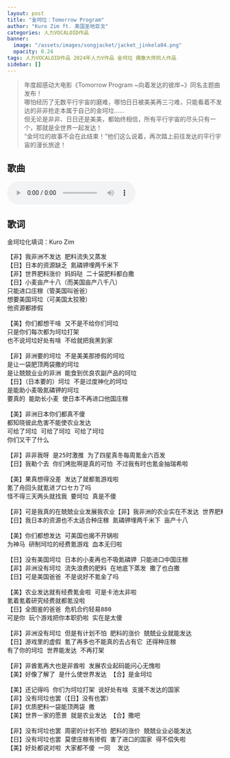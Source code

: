 ```yaml
---
layout: post
title: "金坷垃：Tomorrow Program"
author: "Kuro Zim ft. 美国圣地亚戈"
categories: 人力VOCALOID作品
banner: 
  image: "/assets/images/songjacket/jacket_jinkela04.png"
  opacity: 0.24
tags: 人力VOCALOID作品 2024年人力V作品 金坷垃 偶像大师同人作品
sidebar: []
---
```


> 年度超感动大电影《Tomorrow Program ~向着发达的彼岸~》同名主题曲发布！<br>哪怕经历了无数平行宇宙的磨难，哪怕日日被美美再三刁难，只能看着不发达的非非抢走本属于自己的金坷垃……<br>但无论是非非、日日还是美美，都始终相信，所有平行宇宙的尽头只有一个，那就是全世界一起发达！<br>“金坷垃的故事不会在此结束！”他们这么说着，再次踏上前往发达的平行宇宙的漫长旅途！

## 歌曲

<audio controls><source src="/assets/audio/jinkela04.mp3" type="audio/mp3"></audio>

## 歌词

金坷垃化填词：Kuro Zim

<pre>
【非】我非洲不发达 肥料流失又蒸发
【日】日本的资源缺乏 氮磷钾埋两千米下
【非】世界肥料涨价 妈妈哒 二十袋肥料都白撒
【日】小麦亩产十八（而美国亩产八千八）
只能进口庄稼（管美国叫爸爸）
想要美国坷垃（可美国太狡猾）
他资源都掺假

【美】你们都想干啥 又不是不给你们坷垃
只是你们每次都为坷垃打架
也不说坷垃好处有啥 不给就把我黑到家

【非】非洲要的坷垃 不是美美那掺假的坷垃
是让一袋肥顶两袋撒的坷垃
是让兢兢业业的非洲 能食到优良农副产品的坷垃
【日】（日本要的）坷垃 不是过度神化的坷垃
是能助小麦吸氮磷钾的坷垃
要真的 能助长小麦 使日本不再进口他国庄稼

【美】非洲日本你们都真不傻
都知晓彼此危害不能使农业发达
可给了坷垃 可给了坷垃 可给了坷垃
你们又干了什么

【非】非非我呀 是25时激推 为了四星真冬每周氪金六百发
【日】我勒个去 你们烤批啊是真的可怕 不过我有时也氪金抽瑞希啦

【美】果真想得没差 发达了就都氪游戏啦
氪了舟回头就氪进プロセカ了吗
怪不得三天两头就找我 要坷垃 真是不傻

【非】可是我真的在兢兢业业发展我农业【非】我非洲的农业实在不发达 世界肥料在涨价 施肥都施不起啦
【日】我日本的资源也不太适合种庄稼 氮磷钾埋两千米下 亩产十八

【美】你们都想发达 可美国也揭不开锅啦
为神马 研制坷垃的经费氪游戏 血本无归啦

【日】没有美国坷垃 日本的小麦再也不吸氮磷钾 只能进口中国庄稼
【非】非洲没有坷垃 流失浪费的肥料 在地底下蒸发 撒了也白撒
【日】可是美国爸爸 不是说好不氪金了吗

【美】农业发达就有经费氪金啦 可是卡池太非啦 
氪着氪着研究经费就都氪没啦
【日】全图鉴的爸爸 危机合约轻易880
可是你 玩个游戏把你本职扔啦 实在是太傻

【非】非洲没有坷垃 但是有计划不怕 肥料的涨价 兢兢业业就能发达
【日】游戏里的虚假 氪了再多也不能真的去占有它 还得种庄稼
有了你的坷垃 世界能发达 不再打架

【非】非酋氪再大也是非酋啦 发展农业起码能问心无愧啦
【美】好像了解了 是什么使世界发达 【合】是金坷垃

【美】还记得吗 你们为坷垃打架 说好处有啥 支援不发达的国家
【非】没有坷垃也罢（【日】没有也罢）
【非】优质肥料一袋能顶两袋 撒
【美】世界一家的愿景 就是农业发达 【合】撒吧

【非】没有坷垃也罢 周密的计划不怕 肥料的涨价 兢兢业业必能发达
【日】没有坷垃也罢 莫使庄稼有掺假 害了进口的国家 得不偿失啦
【美】好处都说对啦 大家都不傻 一同  发达
</pre>
